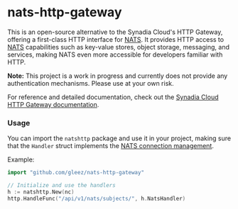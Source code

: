 # nats-http-gateway

This is an open-source alternative to the Synadia Cloud's HTTP Gateway, offering a first-class HTTP interface for [NATS](http://nats.io/). It provides HTTP access to [NATS](http://nats.io/) capabilities such as key-value stores, object storage, messaging, and services, making NATS even more accessible for developers familiar with HTTP.

**Note:** This project is a work in progress and currently does not provide any authentication mechanisms. Please use at your own risk.

For reference and detailed documentation, check out the [Synadia Cloud HTTP Gateway documentation](https://docs.synadia.com/cloud/resources/http-gateway).

### Usage
You can import the `natshttp` package and use it in your project, making sure that the `Handler` struct implements the [NATS connection management](https://github.com/nats-io/nats.go#advanced-usage).

Example:

```go
import "github.com/gleez/nats-http-gateway"

// Initialize and use the handlers
h := natshttp.New(nc)
http.HandleFunc("/api/v1/nats/subjects/", h.NatsHandler)
```